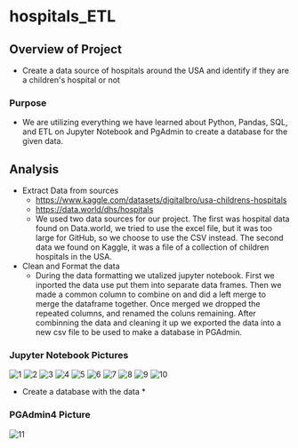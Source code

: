 # hospitals_ETL
## Overview of Project
* Create a data source of hospitals around the USA and identify if they are a children's hospital or not

### Purpose
   
* We are utilizing everything we have learned about Python, Pandas, SQL, and ETL on Jupyter Notebook and PgAdmin to create a database for the given data.

## Analysis

* Extract Data from sources
    * https://www.kaggle.com/datasets/digitalbro/usa-childrens-hospitals
    * https://data.world/dhs/hospitals
    * We used two data sources for our project. The first was hospital data found on Data.world, we tried to use the excel file, but it was too large for GitHub, so we choose to use the CSV instead. The second data we found on Kaggle, it was a file of a collection of children hospitals in the USA.
* Clean and Format the data
    * During the data formatting we utalized jupyter notebook. First we inported the data use put them into separate data frames. Then we made a common column to combine on and did a left merge to merge the dataframe together. Once merged we dropped the repeated columns, and renamed the coluns remaining. After combinning the data and cleaning it up we exported the data into a new csv file to be used to make a database in PGAdmin.
### Jupyter Notebook Pictures
![1](Images/1.png)
![2](Images/2.png)
![3](Images/3.png)
![4](Images/4.png)
![5](Images/5.png)
![6](Images/6.png)
![7](Images/7.png)
![8](Images/8.png)
![9](Images/9.png)
![10](Images/10.png)
* Create a database with the data
    * 
### PGAdmin4 Picture
![11](Images/11.png)
